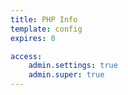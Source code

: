 ```yaml
---
title: PHP Info
template: config
expires: 0

access:
    admin.settings: true
    admin.super: true
---
```

